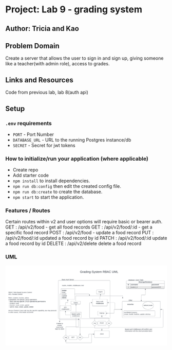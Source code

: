 # Project: Lab 9 - grading system

## Author: Tricia and Kao

## Problem Domain

Create a server that allows the user to sign in and sign up, giving someone like a teacher(with admin role), access to grades.

## Links and Resources

Code from previous lab, lab 8(auth api)

## Setup

### `.env` requirements

- `PORT` - Port Number
- `DATABASE_URL` - URL to the running Postgres instance/db
- `SECRET` - Secret for jwt tokens

### How to initialize/run your application (where applicable)

- Create repo
- Add starter code
- `npm install` to install dependencies.
- `npm run db:config` then edit the created config file.
- `npm run db:create` to create the database.
- `npm start` to start the application.

### Features / Routes

Certain routes within v2 and user options will require basic or bearer auth.
GET : /api/v2/food - get all food records
GET : /api/v2/food/:id - get a specific food record
POST : /api/v2/food - update a food record
PUT : /api/v2/food/:id updated a food record by id
PATCH : /api/v2/food/:id update a food record by id
DELETE : /api/v2/delete delete a food record

### UML

![Grade System UML](./assets/Grade-system-UML.png)
